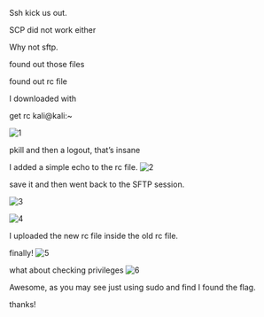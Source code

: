 ﻿Ssh kick us out.

SCP did not work either

Why not sftp.

found out those files 

found out rc file


I downloaded with 

get rc kali@kali:~

![1](https://user-images.githubusercontent.com/78656150/133910233-49630a48-d27c-4673-a13c-80e7e44608f8.jpg)


pkill and then a logout, that’s  insane

I added a simple echo to the rc file.
![2](https://user-images.githubusercontent.com/78656150/133910238-2bb8a575-1300-4ed2-be96-d8a4afbb659d.jpg)


save it and then went back to the SFTP session.

![3](https://user-images.githubusercontent.com/78656150/133910240-51ec4bfb-f027-42ac-815e-423bd3a1bd67.jpg)

![4](https://user-images.githubusercontent.com/78656150/133910242-7b640a73-b356-4acf-86ad-c1350ede3357.jpg)


I uploaded the new rc file inside the old rc file.


finally!
![5](https://user-images.githubusercontent.com/78656150/133910253-8fbba43a-e007-49b0-9404-43f9b3c8a543.jpg)

what about checking privileges
![6](https://user-images.githubusercontent.com/78656150/133910255-b8cdaa42-e93f-469a-8fef-b27c34cb6ef3.jpg)


Awesome, as you may see just using sudo and find I found the flag.

thanks!


